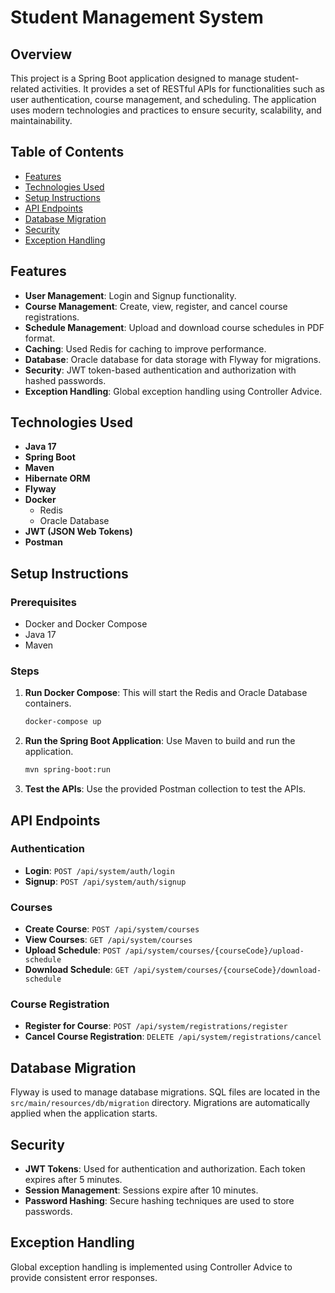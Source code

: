 
# Student Management System

## Overview

This project is a Spring Boot application designed to manage student-related activities. It provides a set of RESTful APIs for functionalities such as user authentication, course management, and scheduling. The application uses modern technologies and practices to ensure security, scalability, and maintainability.

## Table of Contents

- [Features](#features)
- [Technologies Used](#technologies-used)
- [Setup Instructions](#setup-instructions)
- [API Endpoints](#api-endpoints)
- [Database Migration](#database-migration)
- [Security](#security)
- [Exception Handling](#exception-handling)

## Features

- **User Management**: Login and Signup functionality.
- **Course Management**: Create, view, register, and cancel course registrations.
- **Schedule Management**: Upload and download course schedules in PDF format.
- **Caching**: Used Redis for caching to improve performance.
- **Database**: Oracle database for data storage with Flyway for migrations.
- **Security**: JWT token-based authentication and authorization with hashed passwords.
- **Exception Handling**: Global exception handling using Controller Advice.

## Technologies Used

- **Java 17**
- **Spring Boot**
- **Maven**
- **Hibernate ORM**
- **Flyway**
- **Docker**
  - Redis
  - Oracle Database
- **JWT (JSON Web Tokens)**
- **Postman**

## Setup Instructions

### Prerequisites

- Docker and Docker Compose
- Java 17
- Maven

### Steps

1. **Run Docker Compose**: This will start the Redis and Oracle Database containers.
   ```sh
   docker-compose up
   ```

2. **Run the Spring Boot Application**: Use Maven to build and run the application.
   ```sh
   mvn spring-boot:run
   ```

3. **Test the APIs**: Use the provided Postman collection to test the APIs.

## API Endpoints

### Authentication

- **Login**: `POST /api/system/auth/login`
- **Signup**: `POST /api/system/auth/signup`

### Courses

- **Create Course**: `POST /api/system/courses`
- **View Courses**: `GET /api/system/courses`
- **Upload Schedule**: `POST /api/system/courses/{courseCode}/upload-schedule`
- **Download Schedule**: `GET /api/system/courses/{courseCode}/download-schedule`

### Course Registration

- **Register for Course**: `POST /api/system/registrations/register`
- **Cancel Course Registration**: `DELETE /api/system/registrations/cancel`

## Database Migration

Flyway is used to manage database migrations. SQL files are located in the `src/main/resources/db/migration` directory. Migrations are automatically applied when the application starts.

## Security

- **JWT Tokens**: Used for authentication and authorization. Each token expires after 5 minutes.
- **Session Management**: Sessions expire after 10 minutes.
- **Password Hashing**: Secure hashing techniques are used to store passwords.

## Exception Handling

Global exception handling is implemented using Controller Advice to provide consistent error responses.
